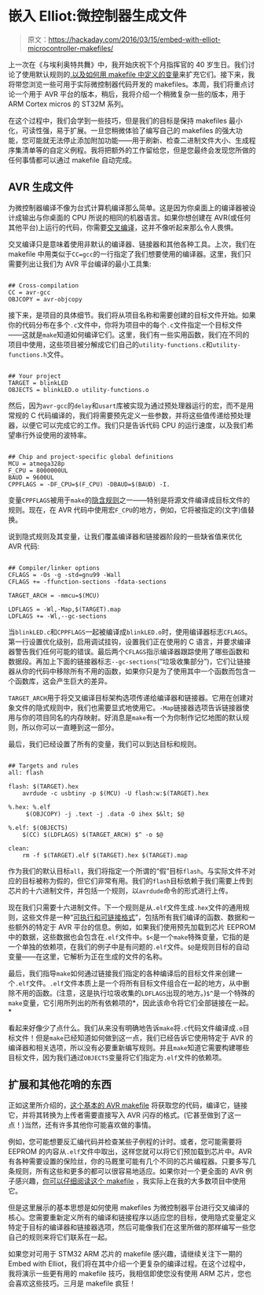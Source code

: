 # 嵌入 Elliot:微控制器生成文件

> 原文：<https://hackaday.com/2016/03/15/embed-with-elliot-microcontroller-makefiles/>

上一次在《与埃利奥特共舞》中，我开始庆祝下个月指挥官的 40 岁生日。我们讨论了使用默认规则的[,以及如何用 makefile 中定义的变量](https://hackaday.com/2016/03/11/embed-with-elliot-march-makefile-madness/)来扩充它们。接下来，我将带您浏览一些可用于实际微控制器代码开发的 makefiles。本周，我们将重点讨论一个用于 AVR 平台的版本，稍后，我将介绍一个稍微复杂一些的版本，用于 ARM Cortex micros 的 ST32M 系列。

在这个过程中，我们会学到一些技巧，但是我们的目标是保持 makefiles 最小化，可读性强，易于扩展。一旦您稍微体验了编写自己的 makefiles 的强大功能，您可能就无法停止添加附加功能——用于刷新、检查二进制文件大小、生成程序集清单等的自定义例程。我将把额外的工作留给您，但是您最终会发现您所做的任何事情都可以通过 makefile 自动完成。

## AVR 生成文件

为微控制器编译不像为台式计算机编译那么简单。这是因为你桌面上的编译器被设计成输出与你桌面的 CPU 所说的相同的机器语言。如果你想创建在 AVR(或任何其他平台)上运行的代码，你需要[交叉编译](https://en.wikipedia.org/wiki/Cross_compiler)，这并不像听起来那么令人畏惧。

交叉编译只是意味着使用非默认的编译器、链接器和其他各种工具。上次，我们在 makefile 中用类似于`CC=gcc`的一行指定了我们想要使用的编译器。这里，我们只需要列出让我们为 AVR 平台编译的最小工具集:

```

## Cross-compilation 
CC = avr-gcc 
OBJCOPY = avr-objcopy 

```

接下来，是项目的具体细节。我们将从项目名称和需要创建的目标文件开始。如果你的代码分布在多个`.c`文件中，你将为项目中的每个`.c`文件指定一个目标文件——这就是`make`知道如何编译它们。这里，我们有一些实用函数，我们在不同的项目中使用，这些项目被分解成它们自己的`utility-functions.c`和`utility-functions.h`文件。

```

## Your project 
TARGET = blinkLED 
OBJECTS = blinkLED.o utility-functions.o 

```

然后，因为`avr-gcc`的`delay`和`usart`库被实现为通过预处理器运行的宏，而不是用常规的 C 代码编译的，我们将需要预先定义一些参数，并将这些值传递给预处理器，以便它可以完成它的工作。我们只是告诉代码 CPU 的运行速度，以及我们希望串行外设使用的波特率。

```

## Chip and project-specific global definitions 
MCU = atmega328p 
F_CPU = 8000000UL
BAUD = 9600UL 
CPPFLAGS = -DF_CPU=$(F_CPU) -DBAUD=$(BAUD) -I. 

```

变量`CPPFLAGS`被用于`make`的[隐含规则](http://web.mit.edu/gnu/doc/html/make_10.html#SEC88)之一——特别是将源文件编译成目标文件的规则。现在，在 AVR 代码中使用宏`F_CPU`的地方，例如，它将被指定的(文字)值替换。

说到隐式规则及其变量，让我们覆盖编译器和链接器阶段的一些缺省值来优化 AVR 代码:

```

## Compiler/linker options 
CFLAGS = -Os -g -std=gnu99 -Wall 
CFLAGS += -ffunction-sections -fdata-sections

TARGET_ARCH = -mmcu=$(MCU)

LDFLAGS = -Wl,-Map,$(TARGET).map 
LDFLAGS += -Wl,--gc-sections 

```

当`blinkLED.c`和`CPPFLAGS`一起被编译成`blinkLED.o`时，使用编译器标志`CFLAGS`。第一行设置优化级别，启用调试挂钩，设置我们正在使用的 C 语言，并要求编译器警告我们任何可能的错误。最后两个`CFLAGS`指示编译器跟踪使用了哪些函数和数据段。再加上下面的链接器标志`--gc-sections`(“垃圾收集部分”)，它们让链接器从你的代码中移除所有不用的函数，如果你只是为了使用其中一个函数而包含一个函数库，这会产生巨大的差异。

`TARGET_ARCH`用于将交叉编译目标架构选项传递给编译器和链接器。它用在创建对象文件的隐式规则中，我们也需要显式地使用它。`-Map`链接器选项告诉链接器使用与你的项目同名的内存映射。好消息是`make`有一个为你制作记忆地图的默认规则，所以你可以一直睡到这一部分。

最后，我们已经设置了所有的变量，我们可以到达目标和规则。

```

## Targets and rules
all: flash

flash: $(TARGET).hex
	avrdude -c usbtiny -p $(MCU) -U flash:w:$(TARGET).hex

%.hex: %.elf
	 $(OBJCOPY) -j .text -j .data -O ihex $&lt; $@

%.elf: $(OBJECTS)
	$(CC) $(LDFLAGS) $(TARGET_ARCH) $^ -o $@

clean: 
	rm -f $(TARGET).elf $(TARGET).hex $(TARGET).map

```

作为我们的默认目标`all`，我们将指定一个所谓的“假”目标`flash`。与实际文件不对应的目标被称为假的，但它们非常有用。我们的`flash`目标依赖于我们需要上传到芯片的十六进制文件，并包括一个规则，以`avrdude`命令的形式进行上传。

现在我们只需要十六进制文件。下一个规则是从`.elf`文件生成`.hex`文件的通用规则，这些文件是一种“[可执行和可链接格式](https://en.wikipedia.org/wiki/Executable_and_Linkable_Format)”，包括所有我们编译的函数、数据和一些额外的特定于 AVR 平台的信息。例如，如果我们使用预先加载到芯片 EEPROM 中的数据，这些数据也会包含在`.elf`文件中。`$<`是一个`make`特殊变量，它指的是一个单独的依赖项，在我们的例子中是有问题的`.elf`文件。`$@`是规则目标的自动变量——在这里，它解析为正在生成的文件的名称。

最后，我们指导`make`如何通过链接我们指定的各种编译后的目标文件来创建一个`.elf`文件。`.elf`文件本质上是一个将所有目标文件组合在一起的地方，从中删除不用的函数。(注意，这是执行垃圾收集的`LDFLAGS`出现的地方。)`$^`是一个特殊的`make`变量，它引用所列出的所有依赖项的*，因此该命令将它们全部链接在一起。*

看起来好像少了点什么。我们从来没有明确地告诉`make`将`.c`代码文件编译成`.o`目标文件！但是`make`已经知道如何做到这一点，我们已经告诉它使用特定于 AVR 的编译器和相关选项，所以没有必要重新编写规则。并且`make`知道它需要构建哪些目标文件，因为我们通过`OBJECTS`变量将它们指定为`.elf`文件的依赖项。

## 扩展和其他花哨的东西

正如这里所介绍的，[这个基本的 AVR makefile](http://ix.io/seE) 将获取您的代码，编译它，链接它，并将其转换为上传者需要直接写入 AVR 闪存的格式。(它甚至做到了这一点！)当然，还有许多其他你可能喜欢做的事情。

例如，您可能想要反汇编代码并检查某些子例程的计时。或者，您可能需要将 EEPROM 的内容从`.elf`文件中取出，这样您就可以将它们预加载到芯片中。AVR 有各种需要设置的保险丝，你的马厩里可能有几个不同的芯片编程器。只要多写几条规则，所有这些和更多的都可以很容易地适应。如果你对一个更全面的 AVR 例子感兴趣，[你可以仔细阅读这个 makefile](https://github.com/hexagon5un/AVR-Programming/blob/master/Chapter02_Programming-AVRs/blinkLED/Makefile) ，我实际上在我的大多数项目中使用它。

但是这里展示的基本思想是如何使用 makefiles 为微控制器平台进行交叉编译的核心。您需要重新定义所有的编译和链接程序以适应您的目标，使用隐式变量定义特定于目标的编译器和链接器选项，然后可能像我们在这里所做的那样编写一些您自己的规则来将它们联系在一起。

如果您对可用于 STM32 ARM 芯片的 makefile 感兴趣，请继续关注下一期的 Embed with Elliot，我们将在其中介绍一个更复杂的编译过程。在这个过程中，我将演示一些更有用的 makefile 技巧，我相信即使您没有使用 ARM 芯片，您也会喜欢这些技巧。三月是 makefile 疯狂！